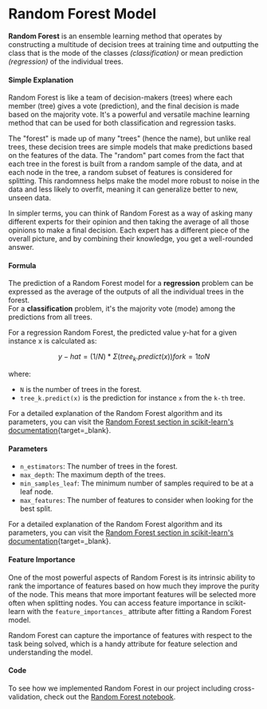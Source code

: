 # Random Forest Model

**Random Forest** is an ensemble learning method that operates by constructing a multitude of decision trees at training time and outputting the class that is the mode of the classes *(classification)* or mean prediction *(regression)* of the individual trees.

#### Simple Explanation
Random Forest is like a team of decision-makers (trees) where each member (tree) gives a vote (prediction), and the final decision is made based on the majority vote. It's a powerful and versatile machine learning method that can be used for both classification and regression tasks.

The "forest" is made up of many "trees" (hence the name), but unlike real trees, these decision trees are simple models that make predictions based on the features of the data. The "random" part comes from the fact that each tree in the forest is built from a random sample of the data, and at each node in the tree, a random subset of features is considered for splitting. This randomness helps make the model more robust to noise in the data and less likely to overfit, meaning it can generalize better to new, unseen data.

In simpler terms, you can think of Random Forest as a way of asking many different experts for their opinion and then taking the average of all those opinions to make a final decision. Each expert has a different piece of the overall picture, and by combining their knowledge, you get a well-rounded answer.

#### Formula
The prediction of a Random Forest model for a **regression** problem can be expressed as the average of the outputs of all the individual trees in the forest. <br>
For a **classification** problem, it's the majority vote (mode) among the predictions from all trees.

For a regression Random Forest, the predicted value y-hat for a given instance x is calculated as:
```math
y-hat = (1/N) * Σ(tree_k.predict(x)) for k = 1 to N
```

where: 

- `N` is the number of trees in the forest.
- `tree_k.predict(x)` is the prediction for instance `x` from the `k-th` tree.

For a detailed explanation of the Random Forest algorithm and its parameters, you can visit the [Random Forest section in scikit-learn's documentation](https://scikit-learn.org/stable/modules/generated/sklearn.ensemble.RandomForestClassifier.html){target=_blank}.

#### Parameters

- `n_estimators`: The number of trees in the forest.
- `max_depth`: The maximum depth of the trees.
- `min_samples_leaf`: The minimum number of samples required to be at a leaf node.
- `max_features`: The number of features to consider when looking for the best split.

For a detailed explanation of the Random Forest algorithm and its parameters, you can visit the [Random Forest section in scikit-learn's documentation](https://scikit-learn.org/stable/modules/generated/sklearn.ensemble.RandomForestClassifier.html){target=_blank}.


#### Feature Importance
One of the most powerful aspects of Random Forest is its intrinsic ability to rank the importance of features based on how much they improve the purity of the node. This means that more important features will be selected more often when splitting nodes. You can access feature importance in scikit-learn with the `feature_importances_` attribute after fitting a Random Forest model.

Random Forest can capture the importance of features with respect to the task being solved, which is a handy attribute for feature selection and understanding the model.

#### Code

[//]: # (TODO: Add link to notebook)
To see how we implemented Random Forest in our project including cross-validation, check out the [Random Forest notebook]().
